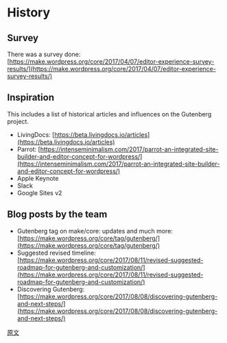 # History

## Survey

There was a survey done: [https://make.wordpress.org/core/2017/04/07/editor-experience-survey-results/](https://make.wordpress.org/core/2017/04/07/editor-experience-survey-results/)

## Inspiration

This includes a list of historical articles and influences on the Gutenberg project.

-   LivingDocs: [https://beta.livingdocs.io/articles](https://beta.livingdocs.io/articles)
-   Parrot: [https://intenseminimalism.com/2017/parrot-an-integrated-site-builder-and-editor-concept-for-wordpress/](https://intenseminimalism.com/2017/parrot-an-integrated-site-builder-and-editor-concept-for-wordpress/)
-   Apple Keynote
-   Slack
-   Google Sites v2

## Blog posts by the team

-   Gutenberg tag on make/core: updates and much more: [https://make.wordpress.org/core/tag/gutenberg/](https://make.wordpress.org/core/tag/gutenberg/)
-   Suggested revised timeline: [https://make.wordpress.org/core/2017/08/11/revised-suggested-roadmap-for-gutenberg-and-customization/](https://make.wordpress.org/core/2017/08/11/revised-suggested-roadmap-for-gutenberg-and-customization/)
-   Discovering Gutenberg: [https://make.wordpress.org/core/2017/08/08/discovering-gutenberg-and-next-steps/](https://make.wordpress.org/core/2017/08/08/discovering-gutenberg-and-next-steps/)

[原文](https://github.com/WordPress/gutenberg/blob/trunk/docs/getting-started/history.md)
